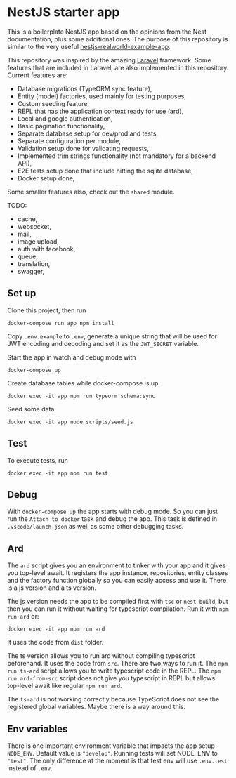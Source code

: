 # NestJS starter app

This is a boilerplate NestJS app based on the opinions from the Nest documentation, plus some additional ones. The purpose of this repository is similar to the very useful [nestjs-realworld-example-app](https://github.com/lujakob/nestjs-realworld-example-app).

This repository was inspired by the amazing [Laravel](https://laravel.com/) framework. Some features that are included in Laravel, are also implemented in this repository. Current features are:

- Database migrations (TypeORM sync feature),
- Entity (model) factories, used mainly for testing purposes,
- Custom seeding feature,
- REPL that has the application context ready for use (ard),
- Local and google authentication,
- Basic pagination functionality,
- Separate database setup for dev/prod and tests,
- Separate configuration per module,
- Validation setup done for validating requests,
- Implemented trim strings functionality (not mandatory for a backend API),
- E2E tests setup done that include hitting the sqlite database,
- Docker setup done,

Some smaller features also, check out the `shared` module.

TODO:

- cache,
- websocket,
- mail,
- image upload,
- auth with facebook,
- queue,
- translation,
- swagger,

## Set up

Clone this project, then run

`docker-compose run app npm install`

Copy `.env.example` to `.env`, generate a unique string that will be used for JWT encoding and decoding and set it as the `JWT_SECRET` variable.

Start the app in watch and debug mode with

`docker-compose up`

Create database tables while docker-compose is up

`docker exec -it app npm run typeorm schema:sync`

Seed some data

`docker exec -it app node scripts/seed.js`

## Test

To execute tests, run

`docker exec -it app npm run test`

## Debug

With `docker-compose up` the app starts with debug mode. So you can just run the `Attach to docker` task and debug the app. This task is defined in `.vscode/launch.json` as well as some other debugging tasks.

## Ard

The `ard` script gives you an environment to tinker with your app and it gives you top-level await. It registers the app instance, repositories, entity classes and the factory function globally so you can easily access and use it. There is a js version and a ts version.

The js version needs the app to be compiled first with `tsc` or `nest build`, but then you can run it without waiting for typescript compilation. Run it with `npm run ard` or:

`docker exec -it app npm run ard`

It uses the code from `dist` folder.

The ts version allows you to run ard without compiling typescript beforehand. It uses the code from `src`. There are two ways to run it. The `npm run ts-ard` script allows you to write typescript code in the REPL. The `npm run ard-from-src` script does not give you typescript in REPL but allows top-level await like regular `npm run ard`.

The `ts-ard` is not working correctly because TypeScript does not see the registered global variables. Maybe there is a way around this.

## Env variables

There is one important environment variable that impacts the app setup - `NODE_ENV`. Default value is `"develop"`. Running tests will set NODE_ENV to `"test"`. The only difference at the moment is that test env will use `.env.test` instead of `.env`.
